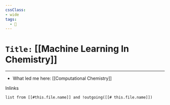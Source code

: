 ```yaml
---
cssClass:
- wide
tags:
  - 🧪
---
```


# `Title:` [[Machine Learning In Chemistry]]
--- 

- What led me here: [[Computational Chemistry]]

Inlinks
```dataview 
list from [[#this.file.name]] and !outgoing([[# this.file.name]]) 
```